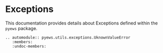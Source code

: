 # Exceptions

This documentation provides details about Exceptions defined within the `pyews` package.

```eval_rst
.. automodule:: pyews.utils.exceptions.UknownValueError
   :members:
   :undoc-members:
```

